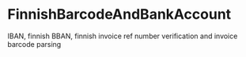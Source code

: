 FinnishBarcodeAndBankAccount
============================

IBAN, finnish BBAN, finnish invoice ref number verification and invoice barcode parsing
